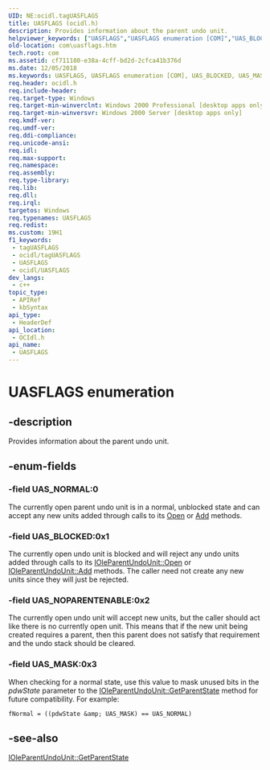 ```yaml
---
UID: NE:ocidl.tagUASFLAGS
title: UASFLAGS (ocidl.h)
description: Provides information about the parent undo unit.
helpviewer_keywords: ["UASFLAGS","UASFLAGS enumeration [COM]","UAS_BLOCKED","UAS_MASK","UAS_NOPARENTENABLE","UAS_NORMAL","_ole_UASFLAGS","com.uasflags","ocidl/UASFLAGS","ocidl/UAS_BLOCKED","ocidl/UAS_MASK","ocidl/UAS_NOPARENTENABLE","ocidl/UAS_NORMAL"]
old-location: com\uasflags.htm
tech.root: com
ms.assetid: cf711180-e38a-4cff-bd2d-2cfca41b376d
ms.date: 12/05/2018
ms.keywords: UASFLAGS, UASFLAGS enumeration [COM], UAS_BLOCKED, UAS_MASK, UAS_NOPARENTENABLE, UAS_NORMAL, _ole_UASFLAGS, com.uasflags, ocidl/UASFLAGS, ocidl/UAS_BLOCKED, ocidl/UAS_MASK, ocidl/UAS_NOPARENTENABLE, ocidl/UAS_NORMAL
req.header: ocidl.h
req.include-header: 
req.target-type: Windows
req.target-min-winverclnt: Windows 2000 Professional [desktop apps only]
req.target-min-winversvr: Windows 2000 Server [desktop apps only]
req.kmdf-ver: 
req.umdf-ver: 
req.ddi-compliance: 
req.unicode-ansi: 
req.idl: 
req.max-support: 
req.namespace: 
req.assembly: 
req.type-library: 
req.lib: 
req.dll: 
req.irql: 
targetos: Windows
req.typenames: UASFLAGS
req.redist: 
ms.custom: 19H1
f1_keywords:
 - tagUASFLAGS
 - ocidl/tagUASFLAGS
 - UASFLAGS
 - ocidl/UASFLAGS
dev_langs:
 - c++
topic_type:
 - APIRef
 - kbSyntax
api_type:
 - HeaderDef
api_location:
 - OCIdl.h
api_name:
 - UASFLAGS
---
```


# UASFLAGS enumeration


## -description

Provides information about the parent undo unit.

## -enum-fields

### -field UAS_NORMAL:0

The currently open parent undo unit is in a normal, unblocked state and can accept any new units added through calls to its <a href="/windows/desktop/api/ocidl/nf-ocidl-ioleparentundounit-open">Open</a> or <a href="/windows/desktop/api/ocidl/nf-ocidl-ioleparentundounit-add">Add</a> methods.

### -field UAS_BLOCKED:0x1

The currently open undo unit is blocked and will reject any undo units added through calls to its <a href="/windows/desktop/api/ocidl/nf-ocidl-ioleparentundounit-open">IOleParentUndoUnit::Open</a> or <a href="/windows/desktop/api/ocidl/nf-ocidl-ioleparentundounit-add">IOleParentUndoUnit::Add</a> methods. The caller need not create any new units since they will just be rejected.

### -field UAS_NOPARENTENABLE:0x2

The currently open undo unit will accept new units, but the caller should act like there is no currently open unit. This means that if the new unit being created requires a parent, then this parent does not satisfy that requirement and the undo stack should be cleared.

### -field UAS_MASK:0x3

When checking for a normal state, use this value to mask unused bits in the <i>pdwState</i> parameter to the <a href="/windows/desktop/api/ocidl/nf-ocidl-ioleparentundounit-getparentstate">IOleParentUndoUnit::GetParentState</a> method for future compatibility. For example:


``` syntax
fNormal = ((pdwState &amp; UAS_MASK) == UAS_NORMAL)
```


## -see-also

<a href="/windows/desktop/api/ocidl/nf-ocidl-ioleparentundounit-getparentstate">IOleParentUndoUnit::GetParentState</a>
